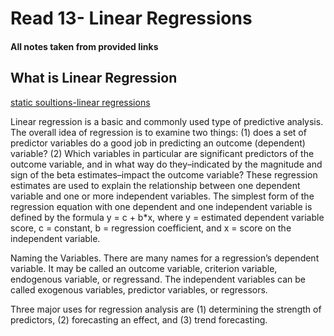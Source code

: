 # Read 13- Linear Regressions

#### All notes taken from provided links

## What is Linear Regression
[static soultions-linear regressions](https://www.statisticssolutions.com/free-resources/directory-of-statistical-analyses/what-is-linear-regression/)

<p>Linear regression is a basic and commonly used type of predictive analysis.  The overall idea of regression is to examine two things: (1) does a set of predictor variables do a good job in predicting an outcome (dependent) variable?  (2) Which variables in particular are significant predictors of the outcome variable, and in what way do they–indicated by the magnitude and sign of the beta estimates–impact the outcome variable?  These regression estimates are used to explain the relationship between one dependent variable and one or more independent variables.  The simplest form of the regression equation with one dependent and one independent variable is defined by the formula y = c + b*x, where y = estimated dependent variable score, c = constant, b = regression coefficient, and x = score on the independent variable.

<p>Naming the Variables.  There are many names for a regression’s dependent variable.  It may be called an outcome variable, criterion variable, endogenous variable, or regressand.  The independent variables can be called exogenous variables, predictor variables, or regressors.

<p>Three major uses for regression analysis are (1) determining the strength of predictors, (2) forecasting an effect, and (3) trend forecasting.